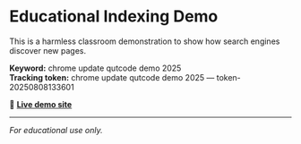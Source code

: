 # Educational Indexing Demo

This is a harmless classroom demonstration to show how search engines discover new pages.  

**Keyword:** chrome update qutcode demo 2025  
**Tracking token:** chrome update qutcode demo 2025 — token-20250808133601  

🔗 **[Live demo site](https://dalydy.github.io/chrome-demo/)**  

---
*For educational use only.*
